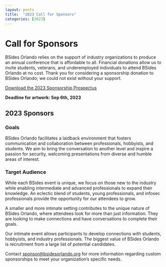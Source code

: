 ```yaml
---
layout: posts
title:  "2023 Call for Sponsors"
categories: [2023]
---
```

# Call for Sponsors
BSides Orlando relies on the support of industry organizations to produce an annual conference that is affordable to all. Financial donations allow us to invite students, veterans, and underemployed individuals to attend BSides Orlando at no cost. Thank you for considering a sponsorship donation to BSides Orlando; we could not exist without your support.

<p><a href="{{ site.baseurl }}{% link /assets/files/20230619_Sponsorship_Guide.pdf %}">Download the 2023 Sponsorship Prospectus</a></p>

<b> Deadline for artwork: Sep 6th, 2023</b>

## 2023 Sponsors

### Goals

BSides Orlando facilitates a laidback environment that fosters communication and collaboration between professionals, hobbyists, and students. We aim to bring the conversation to another level and inspire a passion for security, welcoming presentations from diverse and humble areas of interest.

### Target Audience
While each BSides event is unique, we focus on those new to the industry while enabling intermediate and advanced professionals to expand their knowledge. An eclectic blend of students, young professionals, and infosec professionals provide the opportunity for our attendees to grow.

A smaller and more intimate setting contributes to the unique nature of BSides Orlando, where attendees look for more than just information. They are looking to make connections and have conversations to complete their goals.

Our intimate event allows participants to develop connections with students, hobbyists, and industry professionals. The biggest value of BSides Orlando is recruitment from a large list of potential candidates.

Contact sponsor@bsidesorlando.org for more information regarding custom sponsorships to meet your organization’s specific needs.
